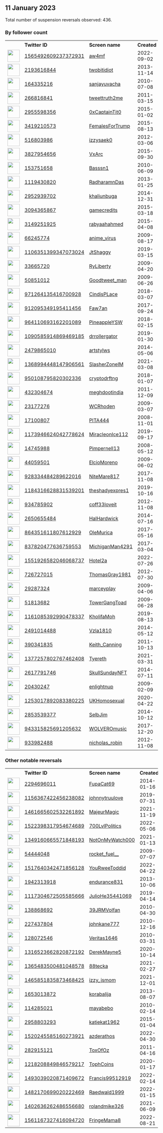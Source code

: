 
## 11 January 2023
Total number of suspension reversals observed: 436.

### By follower count
<table><tr><th></th><th align="left">Twitter ID</th><th align="left">Screen name</th>
<th align="left">Created</th><th align="left">Status</th><th align="left">Suspended</th><th align="left">Followers</th>
<tr><td><a href="https://pbs.twimg.com/profile_images/1572941416048873475/mxm578Ct_normal.jpg"><img src="https://pbs.twimg.com/profile_images/1572941416048873475/mxm578Ct_normal.jpg" width="40px" height="40px" align="center"/></a></td><td><a href="https://twitter.com/intent/user?user_id=1565492609237372931">1565492609237372931</a></td><td><a href="https://twitter.com/aw4mf">aw4mf</a></td><td>2022-09-02</td><td align="center"></td><td>2022-12-30</td><td>337263</td></tr>
<tr><td><a href="https://pbs.twimg.com/profile_images/1574392800963174402/mea0sjf2_normal.jpg"><img src="https://pbs.twimg.com/profile_images/1574392800963174402/mea0sjf2_normal.jpg" width="40px" height="40px" align="center"/></a></td><td><a href="https://twitter.com/intent/user?user_id=2193616844">2193616844</a></td><td><a href="https://twitter.com/twobitidiot">twobitidiot</a></td><td>2013-11-14</td><td align="center"></td><td>2023-01-07</td><td>301929</td></tr>
<tr><td><a href="https://pbs.twimg.com/profile_images/1132508105198039040/OfzZfH6V_normal.jpg"><img src="https://pbs.twimg.com/profile_images/1132508105198039040/OfzZfH6V_normal.jpg" width="40px" height="40px" align="center"/></a></td><td><a href="https://twitter.com/intent/user?user_id=164335216">164335216</a></td><td><a href="https://twitter.com/sanjayuvacha">sanjayuvacha</a></td><td>2010-07-08</td><td align="center"></td><td></td><td>91019</td></tr>
<tr><td><a href="https://pbs.twimg.com/profile_images/1433491184165572618/a-SfaJgH_normal.jpg"><img src="https://pbs.twimg.com/profile_images/1433491184165572618/a-SfaJgH_normal.jpg" width="40px" height="40px" align="center"/></a></td><td><a href="https://twitter.com/intent/user?user_id=266816841">266816841</a></td><td><a href="https://twitter.com/tweettruth2me">tweettruth2me</a></td><td>2011-03-15</td><td align="center"></td><td>2022-11-17</td><td>88727</td></tr>
<tr><td><a href="https://pbs.twimg.com/profile_images/1611132186111135744/HT7z8Vef_normal.jpg"><img src="https://pbs.twimg.com/profile_images/1611132186111135744/HT7z8Vef_normal.jpg" width="40px" height="40px" align="center"/></a></td><td><a href="https://twitter.com/intent/user?user_id=2955598356">2955598356</a></td><td><a href="https://twitter.com/0xCaptainTit0">0xCaptainTit0</a></td><td>2015-01-02</td><td align="center"></td><td>2022-12-27</td><td>83730</td></tr>
<tr><td><a href="https://pbs.twimg.com/profile_images/1613780229692030976/hg983JCz_normal.jpg"><img src="https://pbs.twimg.com/profile_images/1613780229692030976/hg983JCz_normal.jpg" width="40px" height="40px" align="center"/></a></td><td><a href="https://twitter.com/intent/user?user_id=3419210573">3419210573</a></td><td><a href="https://twitter.com/FemalesForTrump">FemalesForTrump</a></td><td>2015-08-13</td><td align="center"></td><td></td><td>77196</td></tr>
<tr><td><a href="https://pbs.twimg.com/profile_images/1282040624099753984/J7jaw2g7_normal.jpg"><img src="https://pbs.twimg.com/profile_images/1282040624099753984/J7jaw2g7_normal.jpg" width="40px" height="40px" align="center"/></a></td><td><a href="https://twitter.com/intent/user?user_id=516803986">516803986</a></td><td><a href="https://twitter.com/izzysaek0">izzysaek0</a></td><td>2012-03-06</td><td align="center"></td><td></td><td>63925</td></tr>
<tr><td><a href="https://pbs.twimg.com/profile_images/1523393644396486656/LosD4TC1_normal.jpg"><img src="https://pbs.twimg.com/profile_images/1523393644396486656/LosD4TC1_normal.jpg" width="40px" height="40px" align="center"/></a></td><td><a href="https://twitter.com/intent/user?user_id=3827954656">3827954656</a></td><td><a href="https://twitter.com/VxArc">VxArc</a></td><td>2015-09-30</td><td align="center"></td><td>2022-09-30</td><td>62659</td></tr>
<tr><td><a href="https://pbs.twimg.com/profile_images/1354214268883902464/ThvQ3r8B_normal.jpg"><img src="https://pbs.twimg.com/profile_images/1354214268883902464/ThvQ3r8B_normal.jpg" width="40px" height="40px" align="center"/></a></td><td><a href="https://twitter.com/intent/user?user_id=153751658">153751658</a></td><td><a href="https://twitter.com/Basssn1">Basssn1</a></td><td>2010-06-09</td><td align="center"></td><td>2022-11-22</td><td>45272</td></tr>
<tr><td><a href="https://pbs.twimg.com/profile_images/1391309505590284288/kj7OgJ0H_normal.jpg"><img src="https://pbs.twimg.com/profile_images/1391309505590284288/kj7OgJ0H_normal.jpg" width="40px" height="40px" align="center"/></a></td><td><a href="https://twitter.com/intent/user?user_id=1119430820">1119430820</a></td><td><a href="https://twitter.com/RadharamnDas">RadharamnDas</a></td><td>2013-01-25</td><td align="center"></td><td>2022-11-21</td><td>44360</td></tr>
<tr><td><a href="https://pbs.twimg.com/profile_images/1510609422342828033/yy-H0BFO_normal.jpg"><img src="https://pbs.twimg.com/profile_images/1510609422342828033/yy-H0BFO_normal.jpg" width="40px" height="40px" align="center"/></a></td><td><a href="https://twitter.com/intent/user?user_id=2952939702">2952939702</a></td><td><a href="https://twitter.com/khaliunbuga">khaliunbuga</a></td><td>2014-12-31</td><td align="center"></td><td>2022-04-09</td><td>37276</td></tr>
<tr><td><a href="https://pbs.twimg.com/profile_images/1484347380585562115/vK2NicFW_normal.jpg"><img src="https://pbs.twimg.com/profile_images/1484347380585562115/vK2NicFW_normal.jpg" width="40px" height="40px" align="center"/></a></td><td><a href="https://twitter.com/intent/user?user_id=3094365867">3094365867</a></td><td><a href="https://twitter.com/gamecredits">gamecredits</a></td><td>2015-03-18</td><td align="center"></td><td>2022-12-26</td><td>37055</td></tr>
<tr><td><a href="https://pbs.twimg.com/profile_images/1584259318584573963/s4uY6Ej2_normal.jpg"><img src="https://pbs.twimg.com/profile_images/1584259318584573963/s4uY6Ej2_normal.jpg" width="40px" height="40px" align="center"/></a></td><td><a href="https://twitter.com/intent/user?user_id=3149251925">3149251925</a></td><td><a href="https://twitter.com/rabyaahahmed">rabyaahahmed</a></td><td>2015-04-08</td><td align="center"></td><td>2023-01-10</td><td>36147</td></tr>
<tr><td><a href="https://pbs.twimg.com/profile_images/1514266447224180744/d6vdc7sn_normal.jpg"><img src="https://pbs.twimg.com/profile_images/1514266447224180744/d6vdc7sn_normal.jpg" width="40px" height="40px" align="center"/></a></td><td><a href="https://twitter.com/intent/user?user_id=66245774">66245774</a></td><td><a href="https://twitter.com/anime_virus">anime_virus</a></td><td>2009-08-17</td><td align="center"></td><td>2023-01-08</td><td>32818</td></tr>
<tr><td><a href="https://pbs.twimg.com/profile_images/1385046416725319686/0mVau5Xr_normal.jpg"><img src="https://pbs.twimg.com/profile_images/1385046416725319686/0mVau5Xr_normal.jpg" width="40px" height="40px" align="center"/></a></td><td><a href="https://twitter.com/intent/user?user_id=1106351399347073024">1106351399347073024</a></td><td><a href="https://twitter.com/JtShaggy">JtShaggy</a></td><td>2019-03-15</td><td align="center"></td><td>2023-01-03</td><td>31676</td></tr>
<tr><td><a href="https://pbs.twimg.com/profile_images/1179270612096651265/buGHnc3i_normal.jpg"><img src="https://pbs.twimg.com/profile_images/1179270612096651265/buGHnc3i_normal.jpg" width="40px" height="40px" align="center"/></a></td><td><a href="https://twitter.com/intent/user?user_id=33665720">33665720</a></td><td><a href="https://twitter.com/RyLiberty">RyLiberty</a></td><td>2009-04-20</td><td align="center"></td><td></td><td>30873</td></tr>
<tr><td><a href="https://pbs.twimg.com/profile_images/1347063976585293826/11EjcLnX_normal.jpg"><img src="https://pbs.twimg.com/profile_images/1347063976585293826/11EjcLnX_normal.jpg" width="40px" height="40px" align="center"/></a></td><td><a href="https://twitter.com/intent/user?user_id=50851012">50851012</a></td><td><a href="https://twitter.com/Goodtweet_man">Goodtweet_man</a></td><td>2009-06-26</td><td align="center"></td><td>2022-10-28</td><td>25774</td></tr>
<tr><td><a href="https://pbs.twimg.com/profile_images/1616236889941610496/5g527N0A_normal.jpg"><img src="https://pbs.twimg.com/profile_images/1616236889941610496/5g527N0A_normal.jpg" width="40px" height="40px" align="center"/></a></td><td><a href="https://twitter.com/intent/user?user_id=971264135416700928">971264135416700928</a></td><td><a href="https://twitter.com/CindisPLace">CindisPLace</a></td><td>2018-03-07</td><td align="center"></td><td>2022-10-05</td><td>22863</td></tr>
<tr><td><a href="https://pbs.twimg.com/profile_images/1396775316627103747/kFivFIgf_normal.jpg"><img src="https://pbs.twimg.com/profile_images/1396775316627103747/kFivFIgf_normal.jpg" width="40px" height="40px" align="center"/></a></td><td><a href="https://twitter.com/intent/user?user_id=912095349195411456">912095349195411456</a></td><td><a href="https://twitter.com/Faw7an">Faw7an</a></td><td>2017-09-24</td><td align="center"></td><td>2022-12-18</td><td>22788</td></tr>
<tr><td><a href="https://pbs.twimg.com/profile_images/1542828517494296576/0j1vWNxF_normal.jpg"><img src="https://pbs.twimg.com/profile_images/1542828517494296576/0j1vWNxF_normal.jpg" width="40px" height="40px" align="center"/></a></td><td><a href="https://twitter.com/intent/user?user_id=964110693162201089">964110693162201089</a></td><td><a href="https://twitter.com/PineappleYSW">PineappleYSW</a></td><td>2018-02-15</td><td align="center"></td><td>2023-01-04</td><td>22166</td></tr>
<tr><td><a href="https://pbs.twimg.com/profile_images/1615536746720100354/XWp3rYPO_normal.jpg"><img src="https://pbs.twimg.com/profile_images/1615536746720100354/XWp3rYPO_normal.jpg" width="40px" height="40px" align="center"/></a></td><td><a href="https://twitter.com/intent/user?user_id=1090585914869469185">1090585914869469185</a></td><td><a href="https://twitter.com/drrollergator">drrollergator</a></td><td>2019-01-30</td><td align="center"></td><td>2023-01-10</td><td>17678</td></tr>
<tr><td><a href="https://pbs.twimg.com/profile_images/1345388179956883457/jXx8q5MJ_normal.jpg"><img src="https://pbs.twimg.com/profile_images/1345388179956883457/jXx8q5MJ_normal.jpg" width="40px" height="40px" align="center"/></a></td><td><a href="https://twitter.com/intent/user?user_id=2479865010">2479865010</a></td><td><a href="https://twitter.com/artstylws">artstylws</a></td><td>2014-05-06</td><td align="center"></td><td></td><td>15593</td></tr>
<tr><td><a href="https://pbs.twimg.com/profile_images/1616483297831288849/yWk8J5Sq_normal.jpg"><img src="https://pbs.twimg.com/profile_images/1616483297831288849/yWk8J5Sq_normal.jpg" width="40px" height="40px" align="center"/></a></td><td><a href="https://twitter.com/intent/user?user_id=1368994448147906561">1368994448147906561</a></td><td><a href="https://twitter.com/SlasherZoneIM">SlasherZoneIM</a></td><td>2021-03-08</td><td align="center"></td><td>2022-12-15</td><td>14089</td></tr>
<tr><td><a href="https://pbs.twimg.com/profile_images/1600895642494181376/hqzp4hHy_normal.jpg"><img src="https://pbs.twimg.com/profile_images/1600895642494181376/hqzp4hHy_normal.jpg" width="40px" height="40px" align="center"/></a></td><td><a href="https://twitter.com/intent/user?user_id=950108795820302336">950108795820302336</a></td><td><a href="https://twitter.com/cryptodrftng">cryptodrftng</a></td><td>2018-01-07</td><td align="center"></td><td>2023-01-07</td><td>13509</td></tr>
<tr><td><a href="https://pbs.twimg.com/profile_images/1203747314306674689/09Ka69_f_normal.jpg"><img src="https://pbs.twimg.com/profile_images/1203747314306674689/09Ka69_f_normal.jpg" width="40px" height="40px" align="center"/></a></td><td><a href="https://twitter.com/intent/user?user_id=432304674">432304674</a></td><td><a href="https://twitter.com/meghdootindia">meghdootindia</a></td><td>2011-12-09</td><td align="center"></td><td></td><td>12066</td></tr>
<tr><td><a href="https://abs.twimg.com/sticky/default_profile_images/default_profile_normal.png"><img src="https://abs.twimg.com/sticky/default_profile_images/default_profile_normal.png" width="40px" height="40px" align="center"/></a></td><td><a href="https://twitter.com/intent/user?user_id=23177276">23177276</a></td><td><a href="https://twitter.com/WCRhoden">WCRhoden</a></td><td>2009-03-07</td><td align="center"></td><td>2022-12-20</td><td>11789</td></tr>
<tr><td><a href="https://pbs.twimg.com/profile_images/836963891254976514/3EvCCBLT_normal.jpg"><img src="https://pbs.twimg.com/profile_images/836963891254976514/3EvCCBLT_normal.jpg" width="40px" height="40px" align="center"/></a></td><td><a href="https://twitter.com/intent/user?user_id=17100807">17100807</a></td><td><a href="https://twitter.com/PITA444">PITA444</a></td><td>2008-11-01</td><td align="center"></td><td></td><td>11383</td></tr>
<tr><td><a href="https://pbs.twimg.com/profile_images/1615584261779644416/73qImwe5_normal.jpg"><img src="https://pbs.twimg.com/profile_images/1615584261779644416/73qImwe5_normal.jpg" width="40px" height="40px" align="center"/></a></td><td><a href="https://twitter.com/intent/user?user_id=1173946624042778624">1173946624042778624</a></td><td><a href="https://twitter.com/MiracleonIce112">MiracleonIce112</a></td><td>2019-09-17</td><td align="center"></td><td></td><td>10966</td></tr>
<tr><td><a href="https://pbs.twimg.com/profile_images/989352465484005376/lgTUmcPy_normal.jpg"><img src="https://pbs.twimg.com/profile_images/989352465484005376/lgTUmcPy_normal.jpg" width="40px" height="40px" align="center"/></a></td><td><a href="https://twitter.com/intent/user?user_id=14745988">14745988</a></td><td><a href="https://twitter.com/Pimpernell13">Pimpernell13</a></td><td>2008-05-12</td><td align="center"></td><td>2022-07-16</td><td>10877</td></tr>
<tr><td><a href="https://pbs.twimg.com/profile_images/1555357055162228736/Yw2jdtoo_normal.jpg"><img src="https://pbs.twimg.com/profile_images/1555357055162228736/Yw2jdtoo_normal.jpg" width="40px" height="40px" align="center"/></a></td><td><a href="https://twitter.com/intent/user?user_id=44059501">44059501</a></td><td><a href="https://twitter.com/ElcioMoreno">ElcioMoreno</a></td><td>2009-06-02</td><td align="center"></td><td>2022-09-28</td><td>10853</td></tr>
<tr><td><a href="https://pbs.twimg.com/profile_images/1613187294046871552/gvmyylpA_normal.jpg"><img src="https://pbs.twimg.com/profile_images/1613187294046871552/gvmyylpA_normal.jpg" width="40px" height="40px" align="center"/></a></td><td><a href="https://twitter.com/intent/user?user_id=928334484289622016">928334484289622016</a></td><td><a href="https://twitter.com/NiteMare817">NiteMare817</a></td><td>2017-11-08</td><td align="center"></td><td></td><td>10364</td></tr>
<tr><td><a href="https://pbs.twimg.com/profile_images/1184318081499389952/tHBeoDnE_normal.jpg"><img src="https://pbs.twimg.com/profile_images/1184318081499389952/tHBeoDnE_normal.jpg" width="40px" height="40px" align="center"/></a></td><td><a href="https://twitter.com/intent/user?user_id=1184316628831539201">1184316628831539201</a></td><td><a href="https://twitter.com/theshadyexpres1">theshadyexpres1</a></td><td>2019-10-16</td><td align="center"></td><td></td><td>10253</td></tr>
<tr><td><a href="https://pbs.twimg.com/profile_images/1617728551242825728/12bOxg3E_normal.jpg"><img src="https://pbs.twimg.com/profile_images/1617728551242825728/12bOxg3E_normal.jpg" width="40px" height="40px" align="center"/></a></td><td><a href="https://twitter.com/intent/user?user_id=934785902">934785902</a></td><td><a href="https://twitter.com/coff33loveit">coff33loveit</a></td><td>2012-11-08</td><td align="center"></td><td></td><td>10003</td></tr>
<tr><td><a href="https://pbs.twimg.com/profile_images/831456677983576064/8syLj45D_normal.jpg"><img src="https://pbs.twimg.com/profile_images/831456677983576064/8syLj45D_normal.jpg" width="40px" height="40px" align="center"/></a></td><td><a href="https://twitter.com/intent/user?user_id=2650655484">2650655484</a></td><td><a href="https://twitter.com/HalHardwick">HalHardwick</a></td><td>2014-07-16</td><td align="center"></td><td></td><td>9449</td></tr>
<tr><td><a href="https://pbs.twimg.com/profile_images/1514691868772159491/0PDsz80m_normal.jpg"><img src="https://pbs.twimg.com/profile_images/1514691868772159491/0PDsz80m_normal.jpg" width="40px" height="40px" align="center"/></a></td><td><a href="https://twitter.com/intent/user?user_id=864351611807612929">864351611807612929</a></td><td><a href="https://twitter.com/OleMurica">OleMurica</a></td><td>2017-05-16</td><td align="center"></td><td>2022-07-15</td><td>9389</td></tr>
<tr><td><a href="https://pbs.twimg.com/profile_images/845273422703841280/RTFxSgiY_normal.jpg"><img src="https://pbs.twimg.com/profile_images/845273422703841280/RTFxSgiY_normal.jpg" width="40px" height="40px" align="center"/></a></td><td><a href="https://twitter.com/intent/user?user_id=837820477636759553">837820477636759553</a></td><td><a href="https://twitter.com/MichiganMan4291">MichiganMan4291</a></td><td>2017-03-04</td><td align="center"></td><td></td><td>8734</td></tr>
<tr><td><a href="https://pbs.twimg.com/profile_images/1617703513038921729/kerys0VR_normal.jpg"><img src="https://pbs.twimg.com/profile_images/1617703513038921729/kerys0VR_normal.jpg" width="40px" height="40px" align="center"/></a></td><td><a href="https://twitter.com/intent/user?user_id=1551926582046068737">1551926582046068737</a></td><td><a href="https://twitter.com/Hotel2a">Hotel2a</a></td><td>2022-07-26</td><td align="center"></td><td>2022-12-14</td><td>8248</td></tr>
<tr><td><a href="https://pbs.twimg.com/profile_images/1334114699248623619/z-NTRmfe_normal.jpg"><img src="https://pbs.twimg.com/profile_images/1334114699248623619/z-NTRmfe_normal.jpg" width="40px" height="40px" align="center"/></a></td><td><a href="https://twitter.com/intent/user?user_id=726727015">726727015</a></td><td><a href="https://twitter.com/ThomasGray1981">ThomasGray1981</a></td><td>2012-07-30</td><td align="center"></td><td>2023-01-06</td><td>7345</td></tr>
<tr><td><a href="https://pbs.twimg.com/profile_images/1455236132627697671/ECI4-lL7_normal.jpg"><img src="https://pbs.twimg.com/profile_images/1455236132627697671/ECI4-lL7_normal.jpg" width="40px" height="40px" align="center"/></a></td><td><a href="https://twitter.com/intent/user?user_id=29287324">29287324</a></td><td><a href="https://twitter.com/marceyplay">marceyplay</a></td><td>2009-04-06</td><td align="center"></td><td>2023-01-09</td><td>7229</td></tr>
<tr><td><a href="https://pbs.twimg.com/profile_images/1615696097636220928/F4xoYP7d_normal.jpg"><img src="https://pbs.twimg.com/profile_images/1615696097636220928/F4xoYP7d_normal.jpg" width="40px" height="40px" align="center"/></a></td><td><a href="https://twitter.com/intent/user?user_id=51813682">51813682</a></td><td><a href="https://twitter.com/TowerGangToad">TowerGangToad</a></td><td>2009-06-28</td><td align="center"></td><td>2022-11-20</td><td>6708</td></tr>
<tr><td><a href="https://pbs.twimg.com/profile_images/1583368221620670464/vFYTdkt5_normal.jpg"><img src="https://pbs.twimg.com/profile_images/1583368221620670464/vFYTdkt5_normal.jpg" width="40px" height="40px" align="center"/></a></td><td><a href="https://twitter.com/intent/user?user_id=1161085392990478337">1161085392990478337</a></td><td><a href="https://twitter.com/KholifaMoh">KholifaMoh</a></td><td>2019-08-13</td><td align="center"></td><td>2022-12-18</td><td>6325</td></tr>
<tr><td><a href="https://pbs.twimg.com/profile_images/1598817606189948929/zCFJAL6T_normal.jpg"><img src="https://pbs.twimg.com/profile_images/1598817606189948929/zCFJAL6T_normal.jpg" width="40px" height="40px" align="center"/></a></td><td><a href="https://twitter.com/intent/user?user_id=2491014488">2491014488</a></td><td><a href="https://twitter.com/Vzla1810">Vzla1810</a></td><td>2014-05-12</td><td align="center"></td><td>2023-01-08</td><td>5306</td></tr>
<tr><td><a href="https://pbs.twimg.com/profile_images/1306136657574473730/joBgOau3_normal.jpg"><img src="https://pbs.twimg.com/profile_images/1306136657574473730/joBgOau3_normal.jpg" width="40px" height="40px" align="center"/></a></td><td><a href="https://twitter.com/intent/user?user_id=390341835">390341835</a></td><td><a href="https://twitter.com/Keith_Canning">Keith_Canning</a></td><td>2011-10-13</td><td align="center"></td><td>2022-11-08</td><td>4949</td></tr>
<tr><td><a href="https://pbs.twimg.com/profile_images/1616815279555608576/41P_YHt5_normal.jpg"><img src="https://pbs.twimg.com/profile_images/1616815279555608576/41P_YHt5_normal.jpg" width="40px" height="40px" align="center"/></a></td><td><a href="https://twitter.com/intent/user?user_id=1377257802767462408">1377257802767462408</a></td><td><a href="https://twitter.com/Tyereth">Tyereth</a></td><td>2021-03-31</td><td align="center"></td><td>2023-01-08</td><td>4790</td></tr>
<tr><td><a href="https://pbs.twimg.com/profile_images/1612431375373668352/aEzkS78f_normal.png"><img src="https://pbs.twimg.com/profile_images/1612431375373668352/aEzkS78f_normal.png" width="40px" height="40px" align="center"/></a></td><td><a href="https://twitter.com/intent/user?user_id=2617791746">2617791746</a></td><td><a href="https://twitter.com/SkullSundayNFT">SkullSundayNFT</a></td><td>2014-07-11</td><td align="center"></td><td>2022-12-15</td><td>4648</td></tr>
<tr><td><a href="https://pbs.twimg.com/profile_images/1359592958765330432/13AIP6NP_normal.jpg"><img src="https://pbs.twimg.com/profile_images/1359592958765330432/13AIP6NP_normal.jpg" width="40px" height="40px" align="center"/></a></td><td><a href="https://twitter.com/intent/user?user_id=20430247">20430247</a></td><td><a href="https://twitter.com/enlightnup">enlightnup</a></td><td>2009-02-09</td><td align="center">🔒</td><td></td><td>4592</td></tr>
<tr><td><a href="https://pbs.twimg.com/profile_images/1616037011160170497/mPjoTlGg_normal.jpg"><img src="https://pbs.twimg.com/profile_images/1616037011160170497/mPjoTlGg_normal.jpg" width="40px" height="40px" align="center"/></a></td><td><a href="https://twitter.com/intent/user?user_id=1253017892083380225">1253017892083380225</a></td><td><a href="https://twitter.com/UKHomosexual">UKHomosexual</a></td><td>2020-04-22</td><td align="center"></td><td>2022-10-11</td><td>4550</td></tr>
<tr><td><a href="https://pbs.twimg.com/profile_images/1523827934359871488/i78tsqo3_normal.jpg"><img src="https://pbs.twimg.com/profile_images/1523827934359871488/i78tsqo3_normal.jpg" width="40px" height="40px" align="center"/></a></td><td><a href="https://twitter.com/intent/user?user_id=2853539377">2853539377</a></td><td><a href="https://twitter.com/SelbJim">SelbJim</a></td><td>2014-10-12</td><td align="center"></td><td>2022-09-24</td><td>4429</td></tr>
<tr><td><a href="https://pbs.twimg.com/profile_images/1490848841142128642/9iKUXV2s_normal.jpg"><img src="https://pbs.twimg.com/profile_images/1490848841142128642/9iKUXV2s_normal.jpg" width="40px" height="40px" align="center"/></a></td><td><a href="https://twitter.com/intent/user?user_id=943315825691205632">943315825691205632</a></td><td><a href="https://twitter.com/WOLVEROmusic">WOLVEROmusic</a></td><td>2017-12-20</td><td align="center"></td><td>2022-04-30</td><td>4221</td></tr>
<tr><td><a href="https://pbs.twimg.com/profile_images/808650477533593600/5FP8oC3F_normal.jpg"><img src="https://pbs.twimg.com/profile_images/808650477533593600/5FP8oC3F_normal.jpg" width="40px" height="40px" align="center"/></a></td><td><a href="https://twitter.com/intent/user?user_id=933982488">933982488</a></td><td><a href="https://twitter.com/nicholas_robin">nicholas_robin</a></td><td>2012-11-08</td><td align="center"></td><td>2022-07-24</td><td>4192</td></tr>
</table>

### Other notable reversals
<table><tr><th></th><th align="left">Twitter ID</th><th align="left">Screen name</th>
<th align="left">Created</th><th align="left">Status</th><th align="left">Suspended</th><th align="left">Followers</th>
<tr><td><a href="https://pbs.twimg.com/profile_images/1274383317199134720/VUPwl1fy_normal.jpg"><img src="https://pbs.twimg.com/profile_images/1274383317199134720/VUPwl1fy_normal.jpg" width="40px" height="40px" align="center"/></a></td><td><a href="https://twitter.com/intent/user?user_id=2294696011">2294696011</a></td><td><a href="https://twitter.com/FupaCat69">FupaCat69</a></td><td>2014-01-16</td><td align="center"></td><td>2022-12-11</td><td>17</td></tr>
<tr><td><a href="https://pbs.twimg.com/profile_images/1321642551330410497/NmHDRycm_normal.jpg"><img src="https://pbs.twimg.com/profile_images/1321642551330410497/NmHDRycm_normal.jpg" width="40px" height="40px" align="center"/></a></td><td><a href="https://twitter.com/intent/user?user_id=1156367422456238082">1156367422456238082</a></td><td><a href="https://twitter.com/johnnytruulove">johnnytruulove</a></td><td>2019-07-31</td><td align="center"></td><td>2022-12-11</td><td>119</td></tr>
<tr><td><a href="https://pbs.twimg.com/profile_images/1461666808101015552/fYiKLAdf_normal.jpg"><img src="https://pbs.twimg.com/profile_images/1461666808101015552/fYiKLAdf_normal.jpg" width="40px" height="40px" align="center"/></a></td><td><a href="https://twitter.com/intent/user?user_id=1461665602532261892">1461665602532261892</a></td><td><a href="https://twitter.com/MajeurMagic">MajeurMagic</a></td><td>2021-11-19</td><td align="center"></td><td>2023-01-09</td><td>350</td></tr>
<tr><td><a href="https://pbs.twimg.com/profile_images/1522398376997888003/hgRvo6Np_normal.jpg"><img src="https://pbs.twimg.com/profile_images/1522398376997888003/hgRvo6Np_normal.jpg" width="40px" height="40px" align="center"/></a></td><td><a href="https://twitter.com/intent/user?user_id=1522398317954674689">1522398317954674689</a></td><td><a href="https://twitter.com/700LvlPolitics">700LvlPolitics</a></td><td>2022-05-06</td><td align="center"></td><td>2023-01-06</td><td>152</td></tr>
<tr><td><a href="https://pbs.twimg.com/profile_images/1617730286464147456/xht1-2uV_normal.jpg"><img src="https://pbs.twimg.com/profile_images/1617730286464147456/xht1-2uV_normal.jpg" width="40px" height="40px" align="center"/></a></td><td><a href="https://twitter.com/intent/user?user_id=1349160665571848193">1349160665571848193</a></td><td><a href="https://twitter.com/NotOnMyWatch000">NotOnMyWatch000</a></td><td>2021-01-13</td><td align="center"></td><td>2022-12-13</td><td>1747</td></tr>
<tr><td><a href="https://pbs.twimg.com/profile_images/1394842390435975169/sOJi02zc_normal.jpg"><img src="https://pbs.twimg.com/profile_images/1394842390435975169/sOJi02zc_normal.jpg" width="40px" height="40px" align="center"/></a></td><td><a href="https://twitter.com/intent/user?user_id=54444048">54444048</a></td><td><a href="https://twitter.com/rocket_fuel__">rocket_fuel__</a></td><td>2009-07-07</td><td align="center">🔒</td><td>2023-01-09</td><td>1328</td></tr>
<tr><td><a href="https://pbs.twimg.com/profile_images/1523879689336635398/vbejmJw6_normal.jpg"><img src="https://pbs.twimg.com/profile_images/1523879689336635398/vbejmJw6_normal.jpg" width="40px" height="40px" align="center"/></a></td><td><a href="https://twitter.com/intent/user?user_id=1517640342471856128">1517640342471856128</a></td><td><a href="https://twitter.com/YouRweeToddid">YouRweeToddid</a></td><td>2022-04-22</td><td align="center"></td><td>2023-01-05</td><td>631</td></tr>
<tr><td><a href="https://pbs.twimg.com/profile_images/1580799308785504257/rVH1sOuf_normal.jpg"><img src="https://pbs.twimg.com/profile_images/1580799308785504257/rVH1sOuf_normal.jpg" width="40px" height="40px" align="center"/></a></td><td><a href="https://twitter.com/intent/user?user_id=1942313918">1942313918</a></td><td><a href="https://twitter.com/endurance831">endurance831</a></td><td>2013-10-06</td><td align="center"></td><td>2023-01-08</td><td>297</td></tr>
<tr><td><a href="https://pbs.twimg.com/profile_images/1465833727779434497/RhL1d_9s_normal.jpg"><img src="https://pbs.twimg.com/profile_images/1465833727779434497/RhL1d_9s_normal.jpg" width="40px" height="40px" align="center"/></a></td><td><a href="https://twitter.com/intent/user?user_id=1117304672505585666">1117304672505585666</a></td><td><a href="https://twitter.com/JulioHe35441069">JulioHe35441069</a></td><td>2019-04-14</td><td align="center"></td><td>2022-12-03</td><td>114</td></tr>
<tr><td><a href="https://pbs.twimg.com/profile_images/1607752017497276417/CXCBKjgZ_normal.jpg"><img src="https://pbs.twimg.com/profile_images/1607752017497276417/CXCBKjgZ_normal.jpg" width="40px" height="40px" align="center"/></a></td><td><a href="https://twitter.com/intent/user?user_id=138868692">138868692</a></td><td><a href="https://twitter.com/39JRMVolfan">39JRMVolfan</a></td><td>2010-04-30</td><td align="center"></td><td>2022-12-30</td><td>1129</td></tr>
<tr><td><a href="https://pbs.twimg.com/profile_images/1559286319012003840/1DbYISjj_normal.jpg"><img src="https://pbs.twimg.com/profile_images/1559286319012003840/1DbYISjj_normal.jpg" width="40px" height="40px" align="center"/></a></td><td><a href="https://twitter.com/intent/user?user_id=227437804">227437804</a></td><td><a href="https://twitter.com/johnkane777">johnkane777</a></td><td>2010-12-16</td><td align="center"></td><td>2022-12-12</td><td>543</td></tr>
<tr><td><a href="https://pbs.twimg.com/profile_images/1442280696844804096/E6-6teWF_normal.jpg"><img src="https://pbs.twimg.com/profile_images/1442280696844804096/E6-6teWF_normal.jpg" width="40px" height="40px" align="center"/></a></td><td><a href="https://twitter.com/intent/user?user_id=128072546">128072546</a></td><td><a href="https://twitter.com/Veritas1646">Veritas1646</a></td><td>2010-03-31</td><td align="center"></td><td>2023-01-07</td><td>240</td></tr>
<tr><td><a href="https://pbs.twimg.com/profile_images/1588701759584710656/rf9X2sqO_normal.jpg"><img src="https://pbs.twimg.com/profile_images/1588701759584710656/rf9X2sqO_normal.jpg" width="40px" height="40px" align="center"/></a></td><td><a href="https://twitter.com/intent/user?user_id=1316523662820872192">1316523662820872192</a></td><td><a href="https://twitter.com/DerekMayne5">DerekMayne5</a></td><td>2020-10-14</td><td align="center"></td><td>2023-01-07</td><td>95</td></tr>
<tr><td><a href="https://pbs.twimg.com/profile_images/1615098706210222082/A5HThO0J_normal.png"><img src="https://pbs.twimg.com/profile_images/1615098706210222082/A5HThO0J_normal.png" width="40px" height="40px" align="center"/></a></td><td><a href="https://twitter.com/intent/user?user_id=1365483500481048578">1365483500481048578</a></td><td><a href="https://twitter.com/88tecka">88tecka</a></td><td>2021-02-27</td><td align="center"></td><td>2023-01-07</td><td>154</td></tr>
<tr><td><a href="https://pbs.twimg.com/profile_images/1616141474579599361/aYUDOM7J_normal.jpg"><img src="https://pbs.twimg.com/profile_images/1616141474579599361/aYUDOM7J_normal.jpg" width="40px" height="40px" align="center"/></a></td><td><a href="https://twitter.com/intent/user?user_id=1465851835873468425">1465851835873468425</a></td><td><a href="https://twitter.com/izzy_jsmom">izzy_jsmom</a></td><td>2021-12-01</td><td align="center"></td><td>2023-01-08</td><td>552</td></tr>
<tr><td><a href="https://pbs.twimg.com/profile_images/378800000261750607/45eea4d90df5e7c3e8679247591e6937_normal.jpeg"><img src="https://pbs.twimg.com/profile_images/378800000261750607/45eea4d90df5e7c3e8679247591e6937_normal.jpeg" width="40px" height="40px" align="center"/></a></td><td><a href="https://twitter.com/intent/user?user_id=1653013872">1653013872</a></td><td><a href="https://twitter.com/korabalija">korabalija</a></td><td>2013-08-07</td><td align="center"></td><td>2022-12-12</td><td>69</td></tr>
<tr><td><a href="https://pbs.twimg.com/profile_images/1415988351006613514/MO1nloH0_normal.jpg"><img src="https://pbs.twimg.com/profile_images/1415988351006613514/MO1nloH0_normal.jpg" width="40px" height="40px" align="center"/></a></td><td><a href="https://twitter.com/intent/user?user_id=114285021">114285021</a></td><td><a href="https://twitter.com/mayabebo">mayabebo</a></td><td>2010-02-14</td><td align="center"></td><td>2023-01-09</td><td>1583</td></tr>
<tr><td><a href="https://pbs.twimg.com/profile_images/551815244188626944/1hk2DG6a_normal.jpeg"><img src="https://pbs.twimg.com/profile_images/551815244188626944/1hk2DG6a_normal.jpeg" width="40px" height="40px" align="center"/></a></td><td><a href="https://twitter.com/intent/user?user_id=2958803293">2958803293</a></td><td><a href="https://twitter.com/katiekat1962">katiekat1962</a></td><td>2015-01-04</td><td align="center"></td><td>2023-01-05</td><td>2592</td></tr>
<tr><td><a href="https://pbs.twimg.com/profile_images/1589315459479851008/1pS7u4Fg_normal.jpg"><img src="https://pbs.twimg.com/profile_images/1589315459479851008/1pS7u4Fg_normal.jpg" width="40px" height="40px" align="center"/></a></td><td><a href="https://twitter.com/intent/user?user_id=1520245585160273921">1520245585160273921</a></td><td><a href="https://twitter.com/azderathos">azderathos</a></td><td>2022-04-30</td><td align="center"></td><td>2023-01-06</td><td>109</td></tr>
<tr><td><a href="https://pbs.twimg.com/profile_images/1593065136725843969/FWVKLLfS_normal.jpg"><img src="https://pbs.twimg.com/profile_images/1593065136725843969/FWVKLLfS_normal.jpg" width="40px" height="40px" align="center"/></a></td><td><a href="https://twitter.com/intent/user?user_id=282915121">282915121</a></td><td><a href="https://twitter.com/ToxOfOz">ToxOfOz</a></td><td>2011-04-16</td><td align="center"></td><td>2023-01-08</td><td>411</td></tr>
<tr><td><a href="https://pbs.twimg.com/profile_images/1577891876782366720/I0FpvSda_normal.jpg"><img src="https://pbs.twimg.com/profile_images/1577891876782366720/I0FpvSda_normal.jpg" width="40px" height="40px" align="center"/></a></td><td><a href="https://twitter.com/intent/user?user_id=1218208849846579217">1218208849846579217</a></td><td><a href="https://twitter.com/TophCoins">TophCoins</a></td><td>2020-01-17</td><td align="center"></td><td>2022-12-15</td><td>3467</td></tr>
<tr><td><a href="https://pbs.twimg.com/profile_images/1557872449059946497/V7-PdQQS_normal.jpg"><img src="https://pbs.twimg.com/profile_images/1557872449059946497/V7-PdQQS_normal.jpg" width="40px" height="40px" align="center"/></a></td><td><a href="https://twitter.com/intent/user?user_id=1493039020871409672">1493039020871409672</a></td><td><a href="https://twitter.com/Francis99512919">Francis99512919</a></td><td>2022-02-14</td><td align="center"></td><td>2023-01-05</td><td>36</td></tr>
<tr><td><a href="https://pbs.twimg.com/profile_images/1598380148763594764/-O0jrtZP_normal.jpg"><img src="https://pbs.twimg.com/profile_images/1598380148763594764/-O0jrtZP_normal.jpg" width="40px" height="40px" align="center"/></a></td><td><a href="https://twitter.com/intent/user?user_id=1482170699020222469">1482170699020222469</a></td><td><a href="https://twitter.com/Raedwald1999">Raedwald1999</a></td><td>2022-01-15</td><td align="center"></td><td>2023-01-06</td><td>70</td></tr>
<tr><td><a href="https://pbs.twimg.com/profile_images/1402636657736699910/ZaDIhrvs_normal.jpg"><img src="https://pbs.twimg.com/profile_images/1402636657736699910/ZaDIhrvs_normal.jpg" width="40px" height="40px" align="center"/></a></td><td><a href="https://twitter.com/intent/user?user_id=1402636262486556680">1402636262486556680</a></td><td><a href="https://twitter.com/rolandmike326">rolandmike326</a></td><td>2021-06-09</td><td align="center"></td><td>2022-12-18</td><td>246</td></tr>
<tr><td><a href="https://pbs.twimg.com/profile_images/1615756045565186048/fQD2y4WE_normal.jpg"><img src="https://pbs.twimg.com/profile_images/1615756045565186048/fQD2y4WE_normal.jpg" width="40px" height="40px" align="center"/></a></td><td><a href="https://twitter.com/intent/user?user_id=1561167327416094720">1561167327416094720</a></td><td><a href="https://twitter.com/FringeMama8">FringeMama8</a></td><td>2022-08-21</td><td align="center"></td><td>2022-12-06</td><td>481</td></tr>
</table>

